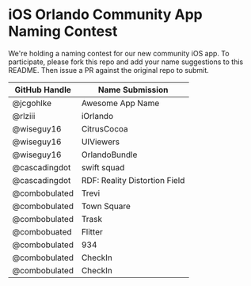 # iOS Orlando Community App Naming Contest

We're holding a naming contest for our new community iOS app. To participate, please fork this repo and add your name suggestions to this README. Then issue a PR against the original repo to submit.

| GitHub Handle | Name Submission  |
| ------------- | ---------------- |
| @jcgohlke     | Awesome App Name |
| @rlziii       | iOrlando         |
| @wiseguy16    | CitrusCocoa      |
| @wiseguy16    | UIViewers        |
| @wiseguy16    | OrlandoBundle    |
| @cascadingdot | swift squad                    |
| @cascadingdot | RDF: Reality Distortion Field  |
| @combobulated | Trevi            |
| @combobulated | Town Square      |
| @combobulated | Trask            |
| @combobuated  | Flitter          |
| @combobulated | 934              |
| @combobulated | CheckIn          |
| @combobulated | CheckIn          |
